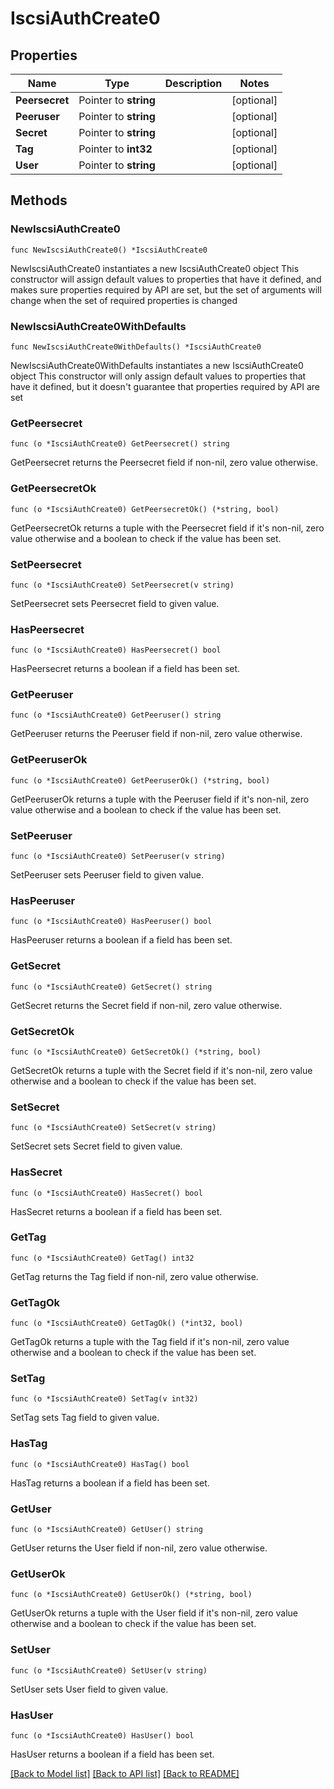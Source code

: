 # IscsiAuthCreate0

## Properties

Name | Type | Description | Notes
------------ | ------------- | ------------- | -------------
**Peersecret** | Pointer to **string** |  | [optional] 
**Peeruser** | Pointer to **string** |  | [optional] 
**Secret** | Pointer to **string** |  | [optional] 
**Tag** | Pointer to **int32** |  | [optional] 
**User** | Pointer to **string** |  | [optional] 

## Methods

### NewIscsiAuthCreate0

`func NewIscsiAuthCreate0() *IscsiAuthCreate0`

NewIscsiAuthCreate0 instantiates a new IscsiAuthCreate0 object
This constructor will assign default values to properties that have it defined,
and makes sure properties required by API are set, but the set of arguments
will change when the set of required properties is changed

### NewIscsiAuthCreate0WithDefaults

`func NewIscsiAuthCreate0WithDefaults() *IscsiAuthCreate0`

NewIscsiAuthCreate0WithDefaults instantiates a new IscsiAuthCreate0 object
This constructor will only assign default values to properties that have it defined,
but it doesn't guarantee that properties required by API are set

### GetPeersecret

`func (o *IscsiAuthCreate0) GetPeersecret() string`

GetPeersecret returns the Peersecret field if non-nil, zero value otherwise.

### GetPeersecretOk

`func (o *IscsiAuthCreate0) GetPeersecretOk() (*string, bool)`

GetPeersecretOk returns a tuple with the Peersecret field if it's non-nil, zero value otherwise
and a boolean to check if the value has been set.

### SetPeersecret

`func (o *IscsiAuthCreate0) SetPeersecret(v string)`

SetPeersecret sets Peersecret field to given value.

### HasPeersecret

`func (o *IscsiAuthCreate0) HasPeersecret() bool`

HasPeersecret returns a boolean if a field has been set.

### GetPeeruser

`func (o *IscsiAuthCreate0) GetPeeruser() string`

GetPeeruser returns the Peeruser field if non-nil, zero value otherwise.

### GetPeeruserOk

`func (o *IscsiAuthCreate0) GetPeeruserOk() (*string, bool)`

GetPeeruserOk returns a tuple with the Peeruser field if it's non-nil, zero value otherwise
and a boolean to check if the value has been set.

### SetPeeruser

`func (o *IscsiAuthCreate0) SetPeeruser(v string)`

SetPeeruser sets Peeruser field to given value.

### HasPeeruser

`func (o *IscsiAuthCreate0) HasPeeruser() bool`

HasPeeruser returns a boolean if a field has been set.

### GetSecret

`func (o *IscsiAuthCreate0) GetSecret() string`

GetSecret returns the Secret field if non-nil, zero value otherwise.

### GetSecretOk

`func (o *IscsiAuthCreate0) GetSecretOk() (*string, bool)`

GetSecretOk returns a tuple with the Secret field if it's non-nil, zero value otherwise
and a boolean to check if the value has been set.

### SetSecret

`func (o *IscsiAuthCreate0) SetSecret(v string)`

SetSecret sets Secret field to given value.

### HasSecret

`func (o *IscsiAuthCreate0) HasSecret() bool`

HasSecret returns a boolean if a field has been set.

### GetTag

`func (o *IscsiAuthCreate0) GetTag() int32`

GetTag returns the Tag field if non-nil, zero value otherwise.

### GetTagOk

`func (o *IscsiAuthCreate0) GetTagOk() (*int32, bool)`

GetTagOk returns a tuple with the Tag field if it's non-nil, zero value otherwise
and a boolean to check if the value has been set.

### SetTag

`func (o *IscsiAuthCreate0) SetTag(v int32)`

SetTag sets Tag field to given value.

### HasTag

`func (o *IscsiAuthCreate0) HasTag() bool`

HasTag returns a boolean if a field has been set.

### GetUser

`func (o *IscsiAuthCreate0) GetUser() string`

GetUser returns the User field if non-nil, zero value otherwise.

### GetUserOk

`func (o *IscsiAuthCreate0) GetUserOk() (*string, bool)`

GetUserOk returns a tuple with the User field if it's non-nil, zero value otherwise
and a boolean to check if the value has been set.

### SetUser

`func (o *IscsiAuthCreate0) SetUser(v string)`

SetUser sets User field to given value.

### HasUser

`func (o *IscsiAuthCreate0) HasUser() bool`

HasUser returns a boolean if a field has been set.


[[Back to Model list]](../README.md#documentation-for-models) [[Back to API list]](../README.md#documentation-for-api-endpoints) [[Back to README]](../README.md)


